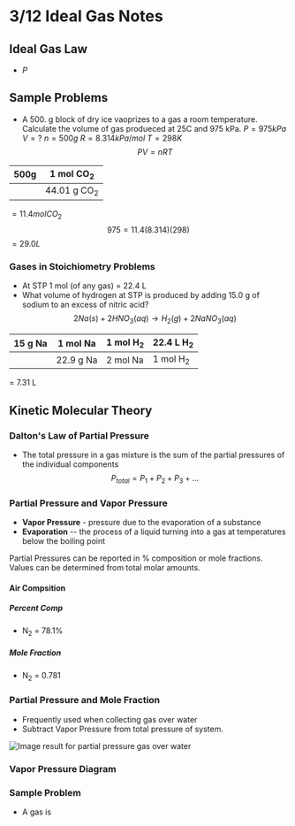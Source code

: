 # 3/12 Ideal Gas Notes
## Ideal Gas Law
- $P$
## Sample Problems
- A 500. g block of dry ice vaoprizes to a gas a room temperature. Calculate the volume of gas produeced at 25C and 975 kPa.
$P = 975 kPa$
$V = ?$
$n = 500g$
$R = 8.314 kPa/mol$
$T = 298K$
$$ PV = nRT $$

| 500g | 1 mol CO<sub>2 |
|--|--|
| | 44.01 g CO<sub>2 |
$= 11.4 mol CO_2$
$$975 = 11.4(8.314)(298)$$
$= 29.0 L$
### Gases in Stoichiometry Problems

- At STP 1 mol (of any gas) = 22.4 L
- What volume of hydrogen at STP is produced by adding 15.0 g of sodium to an excess of nitric acid?
$$2Na(s) + 2HNO_3(aq) → H_2(g) + 2NaNO_3(aq)$$

| 15 g Na | 1 mol Na | 1 mol H<sub>2 | 22.4 L H<sub>2 |
|--|--|--|--|
| | 22.9 g Na | 2 mol Na | 1 mol H<sub>2|
= 7.31 L
## Kinetic Molecular Theory
### Dalton's Law of Partial Pressure
- The total pressure in a gas mixture is the sum of the partial pressures of the individual components
$$P_{total} = P_1 + P_2 + P_3 + ...$$
### Partial Pressure and Vapor Pressure
- **Vapor Pressure** - pressure due to the evaporation of a substance
- **Evaporation** -- the process of a liquid turning into a gas at temperatures below the boiling point

Partial Pressures can be reported in % composition or mole fractions. Values can be determined from total molar amounts.
#### Air Compsition
##### Percent Comp
- N$_2$ = 78.1%
##### Mole Fraction
- N$_2$ = 0.781
### Partial Pressure and Mole Fraction
- Frequently used when collecting gas over water
- Subtract Vapor Pressure from total pressure of system.

![Image result for partial pressure gas over water](https://slideplayer.com/slide/10948214/39/images/2/Dalton%E2%80%99s+Law+of+Partial+Pressures%3A+in+a+mixture+of+gases%2C+each+gas+exerts+a+pressure+%28partial+pressure%29+and+the+total+pressure+is+the+sum+of+all+the+partial+pressures..jpg)
### Vapor Pressure Diagram

### Sample Problem
- A gas is 

<!--stackedit_data:
eyJoaXN0b3J5IjpbLTE4NDY5MjExODksNDYzNjY1MDIzXX0=
-->